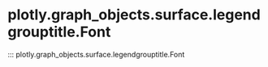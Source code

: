 # plotly.graph_objects.surface.legendgrouptitle.Font

::: plotly.graph_objects.surface.legendgrouptitle.Font
